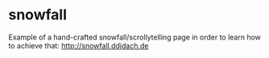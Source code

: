 # snowfall
Example of a hand-crafted snowfall/scrollytelling page in order to learn how to achieve that: http://snowfall.ddjdach.de
